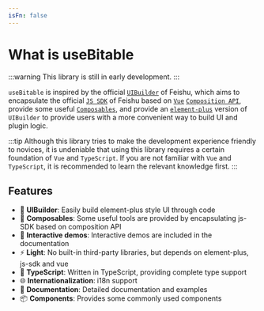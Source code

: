 ```yaml
---
isFn: false
---
```


# What is useBitable

:::warning
This library is still in early development.
:::

`useBitable` is inspired by the official [`UIBuilder`](https://bytedance.feishu.cn/docx/Dt2hdGiHtoP7jrx23N7cPqGBnWg) of Feishu, which aims to encapsulate the official [`JS SDK`](https://lark-base-team.github.io/js-sdk-docs/en/) of Feishu based on [`Vue`](https://vuejs.org/) [`Composition API`](https://v3.vuejs.org/guide/composition-api-introduction.html), provide some useful [`Composables`](https://v3.vuejs.org/guide/reusability-composables.html), and provide an [`element-plus`](https://element-plus.org/en-US/) version of `UIBuilder` to provide users with a more convenient way to build UI and plugin logic.

:::tip
Although this library tries to make the development experience friendly to novices, it is undeniable that using this library requires a certain foundation of `Vue` and `TypeScript`. If you are not familiar with `Vue` and `TypeScript`, it is recommended to learn the relevant knowledge first.
:::

## Features

- 🚀 **UIBuilder**: Easily build element-plus style UI through code
- 🔧 **Composables**: Some useful tools are provided by encapsulating js-SDK based on composition API
- 🔆 **Interactive demos**: Interactive demos are included in the documentation
- ⚡ **Light**: No built-in third-party libraries, but depends on element-plus, js-sdk and vue
- 🦾 **TypeScript**: Written in TypeScript, providing complete type support
- 🌐 **Internationalization**: i18n support
- 📖 **Documentation**: Detailed documentation and examples
- 📦 **Components**: Provides some commonly used components
